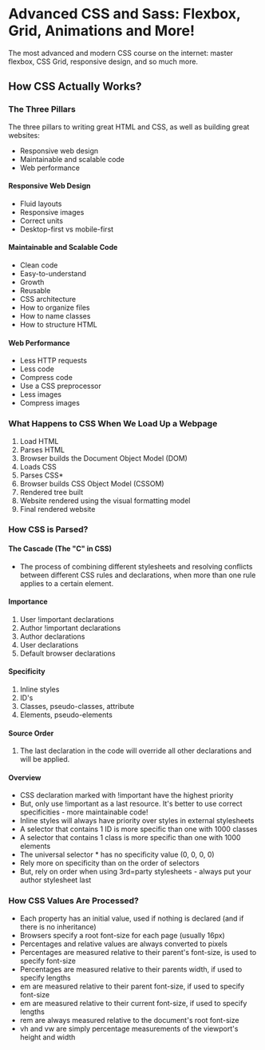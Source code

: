 # Advanced CSS and Sass: Flexbox, Grid, Animations and More!

The most advanced and modern CSS course on the internet: master flexbox, CSS Grid, responsive design, and so much more.

## How CSS Actually Works?

### The Three Pillars

The three pillars to writing great HTML and CSS, as well as building great websites:

- Responsive web design
- Maintainable and scalable code
- Web performance

#### Responsive Web Design

- Fluid layouts
- Responsive images
- Correct units
- Desktop-first vs mobile-first

#### Maintainable and Scalable Code

- Clean code
- Easy-to-understand
- Growth
- Reusable
- CSS architecture
- How to organize files
- How to name classes
- How to structure HTML

#### Web Performance

- Less HTTP requests
- Less code
- Compress code
- Use a CSS preprocessor
- Less images
- Compress images

### What Happens to CSS When We Load Up a Webpage

1. Load HTML
2. Parses HTML
3. Browser builds the Document Object Model (DOM)
4. Loads CSS
5. Parses CSS\*
6. Browser builds CSS Object Model (CSSOM)
7. Rendered tree built
8. Website rendered using the visual formatting model
9. Final rendered website

### How CSS is Parsed?

#### The Cascade (The "C" in CSS)

- The process of combining different stylesheets and resolving conflicts between different CSS rules and declarations, when more than one rule applies to a certain element.

#### Importance

1. User !important declarations
2. Author !important declarations
3. Author declarations
4. User declarations
5. Default browser declarations

#### Specificity

1. Inline styles
2. ID's
3. Classes, pseudo-classes, attribute
4. Elements, pseudo-elements

#### Source Order

1. The last declaration in the code will override all other declarations and will be applied.

#### Overview

- CSS declaration marked with !important have the highest priority
- But, only use !important as a last resource. It's better to use correct specificities - more maintainable code!
- Inline styles will always have priority over styles in external stylesheets
- A selector that contains 1 ID is more specific than one with 1000 classes
- A selector that contains 1 class is more specific than one with 1000 elements
- The universal selector \* has no specificity value (0, 0, 0, 0)
- Rely more on specificity than on the order of selectors
- But, rely on order when using 3rd=party stylesheets - always put your author stylesheet last

### How CSS Values Are Processed?

- Each property has an initial value, used if nothing is declared (and if there is no inheritance)
- Browsers specify a root font-size for each page (usually 16px)
- Percentages and relative values are always converted to pixels
- Percentages are measured relative to their parent's font-size, is used to specify font-size
- Percentages are measured relative to their parents width, if used to specify lengths
- em are measured relative to their parent font-size, if used to specify font-size
- em are measured relative to their current font-size, if used to specify lengths
- rem are always measured relative to the document's root font-size
- vh and vw are simply percentage measurements of the viewport's height and width